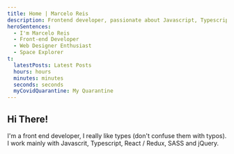 ```yaml
---
title: Home | Marcelo Reis
description: Frontend developer, passionate about Javascript, Typescript and React. Living in Belo Horizonte and trying to build some awesome stuff
heroSentences:
  - I'm Marcelo Reis
  - Front-end Developer
  - Web Designer Enthusiast
  - Space Explorer
t:
  latestPosts: Latest Posts
  hours: hours
  minutes: minutes
  seconds: seconds
  myCovidQuarantine: My Quarantine
---
```


## Hi There!

I'm a front end developer, I really like types (don't confuse them with typos). I work mainly with Javascrit, Typescript, React / Redux, SASS and jQuery.
